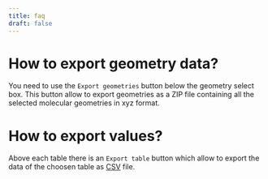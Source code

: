 ```yaml
---
title: faq
draft: false
---
```

# How to export geometry data?

You need to use the `Export geometries` button below the geometry select box.
This button allow to export geometries as a ZIP file containing all the selected molecular geometries in xyz format.

# How to export values?

Above each table there is an `Export table` button which allow to export the data of the choosen table as [CSV](https://wikipedia.org/wiki/Comma-separated_values) file.